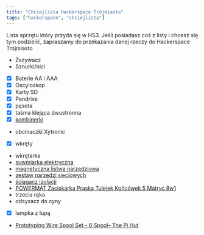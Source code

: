 ```yaml
---
title: "Chciejlista Hackerspace Trójmiasto"
tags: ["hackerspace", "chciejlista"]
---
```


Lista sprzętu który przyda się w HS3. Jeśli posiadasz coś z listy i chcesz się tym podzielić, zapraszamy do przekazania danej rzeczy do Hackerspace Trójmiasto

- Zszywacz
- Sznurki/nici
- [X] Baterie AA i AAA
- [X] Oscyloskop
- [X] Karty SD
- [X] Pendrive
- [X] pęseta
- [X] taśma klejąca dwustronna
- [X] [kombinerki](https://allegro.pl/oferta/szczypce-uniwersalne-izolowane-vde-160-mm-fortis-11186830613)
- obcinaczki Xytronic
- [X] wkręty
- wkrętarka
- [suwmiarka elektryczna](https://allegro.pl/oferta/suwmiarka-elektroniczna-150-mm-190140400-limit-11913818572)
- [magnetyczna listwa narzędziowa](https://allegro.pl/oferta/listwa-magnetyczna-uchwyt-magnes-na-narzedzia-3el-11954429780?bi_s=ads&bi_m=showitem%3Afinished&bi_c=MjkzMmNkOWMtNDU5MC00NTE4LWFhNTYtMTQ4ZGQyOGM3ZDJlAA&bi_t=ape&referrer=proxy&emission_unit_id=c28ff683-c02a-499c-9b58-1ff335cb6c35)
- [zestaw narzędzi sieciowych](https://allegro.pl/oferta/tester-kabli-rj45-sciagacz-zaciskarka-lan3-narzedz-9934492066)
- [ściągacz izolacji](https://allegro.pl/oferta/wielofunkcyjny-sciagacz-izolacji-fatmax-stanley-11000256064?reco_id=90f9ef6f-cea4-11ec-8542-1e4430ba322a&sid=f8bddad5d737919e6c726c989b66bdbe96499e13bc806f55bd0c404f69ac7020)
- [POWERMAT Zaciskarka Praska Tulejek Końcówek 5 Matryc 8w1](https://www.olx.pl/d/oferta/powermat-zaciskarka-praska-tulejek-koncowek-5-matryc-8w1-CID628-IDN2Wg3.html)
- trzecia ręka
- odsysacz do cyny
- [X] lampka z lupą
- [Prototyping Wire Spool Set - 6 Spool– The Pi Hut](https://thepihut.com/products/prototyping-wire-spool-set)